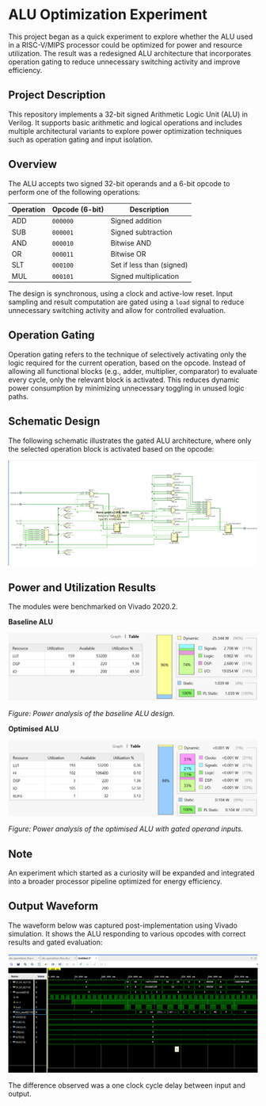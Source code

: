 # ALU Optimization Experiment

This project began as a quick experiment to explore whether the ALU used in a RISC-V/MIPS processor could be optimized for power and resource utilization. The result was a redesigned ALU architecture that incorporates operation gating to reduce unnecessary switching activity and improve efficiency.

## Project Description

This repository implements a 32-bit signed Arithmetic Logic Unit (ALU) in Verilog. It supports basic arithmetic and logical operations and includes multiple architectural variants to explore power optimization techniques such as operation gating and input isolation.

## Overview

The ALU accepts two signed 32-bit operands and a 6-bit opcode to perform one of the following operations:

| Operation | Opcode (6-bit) | Description               |
|-----------|----------------|---------------------------|
| ADD       | `000000`       | Signed addition           |
| SUB       | `000001`       | Signed subtraction        |
| AND       | `000010`       | Bitwise AND               |
| OR        | `000011`       | Bitwise OR                |
| SLT       | `000100`       | Set if less than (signed) |
| MUL       | `000101`       | Signed multiplication     |

The design is synchronous, using a clock and active-low reset. Input sampling and result computation are gated using a `load` signal to reduce unnecessary switching activity and allow for controlled evaluation.

## Operation Gating

Operation gating refers to the technique of selectively activating only the logic required for the current operation, based on the opcode. Instead of allowing all functional blocks (e.g., adder, multiplier, comparator) to evaluate every cycle, only the relevant block is activated. This reduces dynamic power consumption by minimizing unnecessary toggling in unused logic paths.

## Schematic Design

The following schematic illustrates the gated ALU architecture, where only the selected operation block is activated based on the opcode:

![ALU Schematic](outputs/Schematic_gated.png)


## Power and Utilization Results

The modules were benchmarked on Vivado 2020.2.

**Baseline ALU**

![Power Results: ALU Baseline](outputs/normal_power.png)

*Figure: Power analysis of the baseline ALU design.*

**Optimised ALU**

![Power Results: ALU Optimised](outputs/gated_operand_power.png)

*Figure: Power analysis of the optimised ALU with gated operand inputs.*

## Note

An experiment which started as a curiosity will be expanded and integrated into a broader processor pipeline optimized for energy efficiency.



## Output Waveform

The waveform below was captured post-implementation using Vivado simulation. It shows the ALU responding to various opcodes with correct results and gated evaluation:

![Vivado Waveform](outputs/waveform.png)

The difference observed was a one clock cycle delay between input and output.